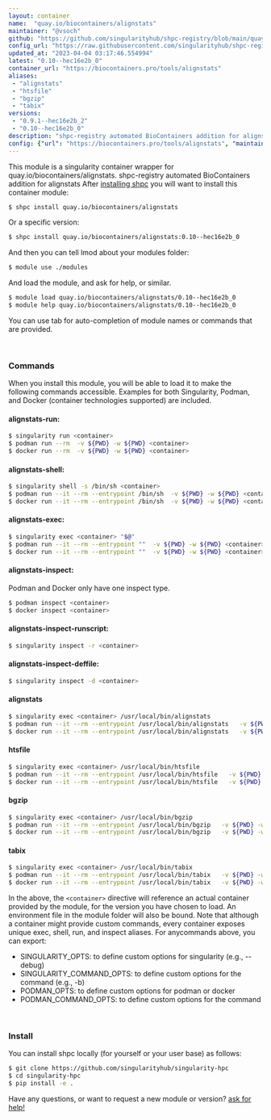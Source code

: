 ```yaml
---
layout: container
name:  "quay.io/biocontainers/alignstats"
maintainer: "@vsoch"
github: "https://github.com/singularityhub/shpc-registry/blob/main/quay.io/biocontainers/alignstats/container.yaml"
config_url: "https://raw.githubusercontent.com/singularityhub/shpc-registry/main/quay.io/biocontainers/alignstats/container.yaml"
updated_at: "2023-04-04 03:17:46.554994"
latest: "0.10--hec16e2b_0"
container_url: "https://biocontainers.pro/tools/alignstats"
aliases:
 - "alignstats"
 - "htsfile"
 - "bgzip"
 - "tabix"
versions:
 - "0.9.1--hec16e2b_2"
 - "0.10--hec16e2b_0"
description: "shpc-registry automated BioContainers addition for alignstats"
config: {"url": "https://biocontainers.pro/tools/alignstats", "maintainer": "@vsoch", "description": "shpc-registry automated BioContainers addition for alignstats", "latest": {"0.10--hec16e2b_0": "sha256:65a233cc97cc1a5437ff5fdeb5f2d4e7888cb4d347574a55cfda1e62ea76548b"}, "tags": {"0.9.1--hec16e2b_2": "sha256:06e06fc0252d6bf34b254ef0b4cef75f868e5e0b25f522e75f1f784c0014700b", "0.10--hec16e2b_0": "sha256:65a233cc97cc1a5437ff5fdeb5f2d4e7888cb4d347574a55cfda1e62ea76548b"}, "docker": "quay.io/biocontainers/alignstats", "aliases": {"alignstats": "/usr/local/bin/alignstats", "htsfile": "/usr/local/bin/htsfile", "bgzip": "/usr/local/bin/bgzip", "tabix": "/usr/local/bin/tabix"}}
---
```


This module is a singularity container wrapper for quay.io/biocontainers/alignstats.
shpc-registry automated BioContainers addition for alignstats
After [installing shpc](#install) you will want to install this container module:


```bash
$ shpc install quay.io/biocontainers/alignstats
```

Or a specific version:

```bash
$ shpc install quay.io/biocontainers/alignstats:0.10--hec16e2b_0
```

And then you can tell lmod about your modules folder:

```bash
$ module use ./modules
```

And load the module, and ask for help, or similar.

```bash
$ module load quay.io/biocontainers/alignstats/0.10--hec16e2b_0
$ module help quay.io/biocontainers/alignstats/0.10--hec16e2b_0
```

You can use tab for auto-completion of module names or commands that are provided.

<br>

### Commands

When you install this module, you will be able to load it to make the following commands accessible.
Examples for both Singularity, Podman, and Docker (container technologies supported) are included.

#### alignstats-run:

```bash
$ singularity run <container>
$ podman run --rm  -v ${PWD} -w ${PWD} <container>
$ docker run --rm  -v ${PWD} -w ${PWD} <container>
```

#### alignstats-shell:

```bash
$ singularity shell -s /bin/sh <container>
$ podman run --it --rm --entrypoint /bin/sh  -v ${PWD} -w ${PWD} <container>
$ docker run --it --rm --entrypoint /bin/sh  -v ${PWD} -w ${PWD} <container>
```

#### alignstats-exec:

```bash
$ singularity exec <container> "$@"
$ podman run --it --rm --entrypoint ""  -v ${PWD} -w ${PWD} <container> "$@"
$ docker run --it --rm --entrypoint ""  -v ${PWD} -w ${PWD} <container> "$@"
```

#### alignstats-inspect:

Podman and Docker only have one inspect type.

```bash
$ podman inspect <container>
$ docker inspect <container>
```

#### alignstats-inspect-runscript:

```bash
$ singularity inspect -r <container>
```

#### alignstats-inspect-deffile:

```bash
$ singularity inspect -d <container>
```


#### alignstats

```bash
$ singularity exec <container> /usr/local/bin/alignstats
$ podman run --it --rm --entrypoint /usr/local/bin/alignstats   -v ${PWD} -w ${PWD} <container> -c " $@"
$ docker run --it --rm --entrypoint /usr/local/bin/alignstats   -v ${PWD} -w ${PWD} <container> -c " $@"
```


#### htsfile

```bash
$ singularity exec <container> /usr/local/bin/htsfile
$ podman run --it --rm --entrypoint /usr/local/bin/htsfile   -v ${PWD} -w ${PWD} <container> -c " $@"
$ docker run --it --rm --entrypoint /usr/local/bin/htsfile   -v ${PWD} -w ${PWD} <container> -c " $@"
```


#### bgzip

```bash
$ singularity exec <container> /usr/local/bin/bgzip
$ podman run --it --rm --entrypoint /usr/local/bin/bgzip   -v ${PWD} -w ${PWD} <container> -c " $@"
$ docker run --it --rm --entrypoint /usr/local/bin/bgzip   -v ${PWD} -w ${PWD} <container> -c " $@"
```


#### tabix

```bash
$ singularity exec <container> /usr/local/bin/tabix
$ podman run --it --rm --entrypoint /usr/local/bin/tabix   -v ${PWD} -w ${PWD} <container> -c " $@"
$ docker run --it --rm --entrypoint /usr/local/bin/tabix   -v ${PWD} -w ${PWD} <container> -c " $@"
```



In the above, the `<container>` directive will reference an actual container provided
by the module, for the version you have chosen to load. An environment file in the
module folder will also be bound. Note that although a container
might provide custom commands, every container exposes unique exec, shell, run, and
inspect aliases. For anycommands above, you can export:

 - SINGULARITY_OPTS: to define custom options for singularity (e.g., --debug)
 - SINGULARITY_COMMAND_OPTS: to define custom options for the command (e.g., -b)
 - PODMAN_OPTS: to define custom options for podman or docker
 - PODMAN_COMMAND_OPTS: to define custom options for the command

<br>

### Install

You can install shpc locally (for yourself or your user base) as follows:

```bash
$ git clone https://github.com/singularityhub/singularity-hpc
$ cd singularity-hpc
$ pip install -e .
```

Have any questions, or want to request a new module or version? [ask for help!](https://github.com/singularityhub/singularity-hpc/issues)